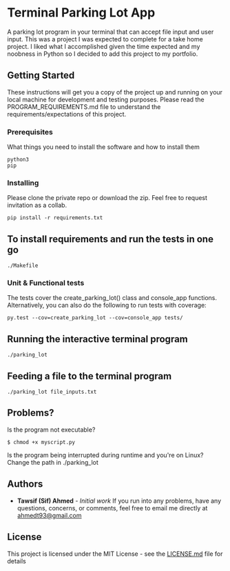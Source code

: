 # Terminal Parking Lot App

A parking lot program in your terminal that can accept file input and user input. This was a project I was expected to complete for a take home project. I liked what I accomplished given the time expected and my noobness in Python so I decided to add this project to my portfolio.

## Getting Started

These instructions will get you a copy of the project up and running on your local machine for development and testing purposes. Please read the PROGRAM_REQUIREMENTS.md file to understand the requirements/expectations of this project.
### Prerequisites

What things you need to install the software and how to install them

```
python3
pip
```

### Installing

Please clone the private repo or download the zip. Feel free to request invitation as a collab.

```
pip install -r requirements.txt
```

## To install requirements and run the tests in one go

```
./Makefile
```

### Unit & Functional tests

The tests cover the create_parking_lot() class and console_app functions. Alternatively, you can also do the following to run tests with coverage:

```
py.test --cov=create_parking_lot --cov=console_app tests/
```

## Running the interactive terminal program

```
./parking_lot
```

## Feeding a file to the terminal program

```
./parking_lot file_inputs.txt
```

## Problems?

Is the program not executable?
```
$ chmod +x myscript.py
```

Is the program being interrupted during runtime and you're on Linux?
Change the path in ./parking_lot

## Authors

* **Tawsif (Sif) Ahmed** - *Initial work* 
If you run into any problems, have any questions, concerns, or comments, feel free to email me directly at ahmedt93@gmail.com

## License

This project is licensed under the MIT License - see the [LICENSE.md](LICENSE.md) file for details

